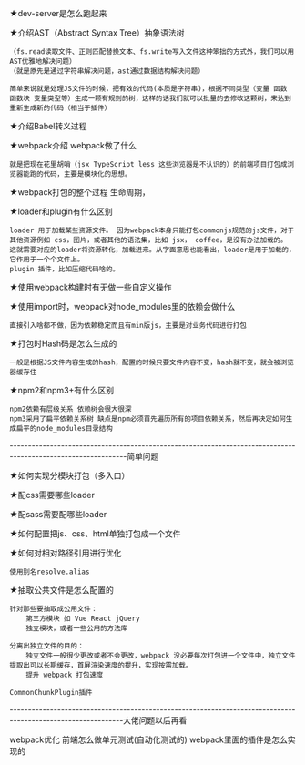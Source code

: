 ★dev-server是怎么跑起来

★介绍AST（Abstract Syntax Tree）抽象语法树

    （fs.read读取文件、正则匹配替换文本、fs.write写入文件这种笨拙的方式外，我们可以用AST优雅地解决问题）
    （就是原先是通过字符串解决问题，ast通过数据结构解决问题）

    简单来说就是处理JS文件的时候，把有效的代码(本质是字符串)，根据不同类型（变量 函数 函数块 变量类型等）生成一颗有规则的树，这样的话我们就可以批量的去修改这颗树，来达到重新生成新的代码（相当于插件）

★介绍Babel转义过程

★webpack介绍 webpack做了什么

    就是把现在花里胡哨（jsx TypeScript less 这些浏览器是不认识的）的前端项目打包成浏览器能跑的代码，主要是模块化的思想。

★webpack打包的整个过程 生命周期，

★loader和plugin有什么区别

    loader 用于加载某些资源文件。 因为webpack本身只能打包commonjs规范的js文件，对于其他资源例如 css，图片，或者其他的语法集，比如 jsx， coffee，是没有办法加载的。 这就需要对应的loader将资源转化，加载进来。从字面意思也能看出，loader是用于加载的，它作用于一个个文件上。
    plugin 插件，比如压缩代码啥的。

★使用webpack构建时有无做一些自定义操作

★使用import时，webpack对node_modules里的依赖会做什么

    直接引入啥都不做，因为依赖稳定而且有min版js，主要是对业务代码进行打包

★打包时Hash码是怎么生成的

    一般是根据JS文件内容生成的hash，配置的时候只要文件内容不变，hash就不变，就会被浏览器缓存住

★npm2和npm3+有什么区别

    npm2依赖有层级关系 依赖树会很大很深
    npm3采用了扁平依赖关系树 缺点是npm必须首先遍历所有的项目依赖关系，然后再决定如何生成扁平的node_modules目录结构

--------------------------------------------------------------------------------------------------------------简单问题

★如何实现分模块打包（多入口）

★配css需要哪些loader

★配sass需要配哪些loader

★如何配置把js、css、html单独打包成一个文件

★如何对相对路径引用进行优化

    使用别名resolve.alias

★抽取公共文件是怎么配置的

    针对那些要抽取成公用文件：
        第三方模块 如 Vue React jQuery
        独立模块，或者一些公用的方法库

    分离出独立文件的目的：
        独立文件一般很少更改或者不会更改，webpack 没必要每次打包进一个文件中，独立文件提取出可以长期缓存，首屏渲染速度的提升，实现按需加载。
        提升 webpack 打包速度

    CommonChunkPlugin插件

-------------------------------------------------------------------------------------------------------------大佬问题以后再看

webpack优化
前端怎么做单元测试(自动化测试的)
webpack里面的插件是怎么实现的